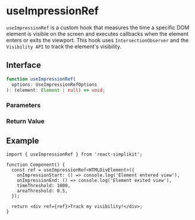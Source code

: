 # useImpressionRef

`useImpressionRef` is a custom hook that measures the time a specific DOM element is visible on the screen and executes callbacks when the element enters or exits the viewport. This hook uses `IntersectionObserver` and the `Visibility API` to track the element's visibility.

## Interface

```ts
function useImpressionRef(
  options: UseImpressionRefOptions
): (element: Element | null) => void;
```

### Parameters

<Interface
  required
  name="options"
  type="UseImpressionRefOptions"
  description="Options for tracking the element's visibility."
  :nested="[
    {
      name: 'options.onImpressionStart',
      type: '() => void',
      required: false,
      description:
        'Callback function executed when the element enters the view',
    },
    {
      name: 'options.onImpressionEnd',
      type: '() => void',
      required: false,
      description: 'Callback function executed when the element exits the view',
    },
    {
      name: 'options.timeThreshold',
      type: 'number',
      required: false,
      defaultValue: '0',
      description: 'Minimum time the element must be visible (in milliseconds)',
    },
    {
      name: 'options.areaThreshold',
      type: 'number',
      required: false,
      defaultValue: '0',
      description: 'Minimum ratio of the element that must be visible (0 to 1)',
    },
    {
      name: 'options.rootMargin',
      type: 'string',
      required: true,
      description: 'Margin to adjust the detection area',
    },
  ]"
/>

### Return Value

<Interface
  name=""
  type="(element: Element | null) => void"
  description="function to set the element. Attach this function to the <code>ref</code> attribute, and the callbacks will be executed whenever the element's visibility changes."
/>

## Example

```tsx
import { useImpressionRef } from 'react-simplikit';

function Component() {
  const ref = useImpressionRef<HTMLDivElement>({
    onImpressionStart: () => console.log('Element entered view'),
    onImpressionEnd: () => console.log('Element exited view'),
    timeThreshold: 1000,
    areaThreshold: 0.5,
  });

  return <div ref={ref}>Track my visibility!</div>;
}
```
